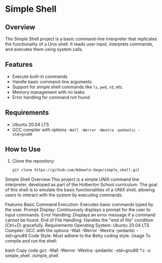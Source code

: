 # Simple Shell

## Overview
The Simple Shell project is a basic command-line interpreter that replicates the functionality of a Unix shell. It reads user input, interprets commands, and executes them using system calls.

## Features
- Execute built-in commands
- Handle basic command-line arguments
- Support for simple shell commands like `ls`, `pwd`, `cd`, etc.
- Memory management with no leaks
- Error handling for command not found

## Requirements
- Ubuntu 20.04 LTS
- GCC compiler with options `-Wall -Werror -Wextra -pedantic -std=gnu89`

## How to Use
1. Clone the repository:
   ```bash
   git clone https://github.com/Adewole-Gege/simple_shell.git
Simple Shell
Overview
This project is a simple UNIX command line interpreter, developed as part of the Holberton School curriculum. The goal of this shell is to emulate the basic functionalities of a UNIX shell, allowing users to interact with the system by executing commands.

Features
Basic Command Execution: Executes basic commands typed by the user.
Prompt Display: Continuously displays a prompt for the user to input commands.
Error Handling: Displays an error message if a command cannot be found.
End of File Handling: Handles the "end of file" condition (Ctrl+D) gracefully.
Requirements
Operating System: Ubuntu 20.04 LTS
Compiler: GCC with the options -Wall -Werror -Wextra -pedantic -std=gnu89
Code Style: Must adhere to the Betty coding style.
Usage
To compile and run the shell:

bash
Copy code
gcc -Wall -Werror -Wextra -pedantic -std=gnu89 *.c -o simple_shell
./simple_shell
